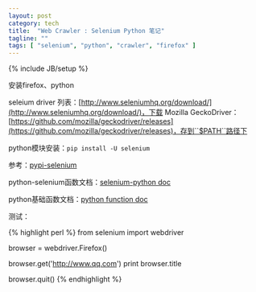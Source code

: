 ```yaml
---
layout: post
category: tech
title:  "Web Crawler : Selenium Python 笔记"
tagline: ""
tags: [ "selenium", "python", "crawler", "firefox" ] 
---
```

{% include JB/setup %}

安装firefox、python

seleium driver 列表：[http://www.seleniumhq.org/download/](http://www.seleniumhq.org/download/)，下载 Mozilla GeckoDriver：[https://github.com/mozilla/geckodriver/releases](https://github.com/mozilla/geckodriver/releases)，存到``$PATH``路径下

python模块安装：``pip install -U selenium``

参考：[pypi-selenium](https://pypi.python.org/pypi/selenium)

python-selenium函数文档：[selenium-python doc](http://selenium-python.readthedocs.io/index.html)

python基础函数文档：[python function doc](https://www.tutorialspoint.com/python/index.htm)

测试：

{% highlight perl %}
from selenium import webdriver

browser = webdriver.Firefox()

browser.get('http://www.qq.com')
print browser.title

browser.quit()
{% endhighlight %}
